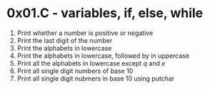 # 0x01.C - variables, if, else, while
1. Print whether a number is positive or negative
2. Print the last digit of the number
3. Print the alphabets in lowercase
4. Print the alphabets in lowercase, followed by in uppercase
5. Print all the alphabets in lowercase except *q* and *e*
6. Print all single digit numbers of base 10
7. Print all single digit nubmers in base 10 using putchar
